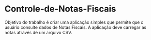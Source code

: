 # Controle-de-Notas-Fiscais
Objetivo do trabalho é criar uma aplicação simples que permite que o usuário consulte dados de 
Notas Fiscais. A aplicação deve carregar as notas através de um arquivo CSV.
